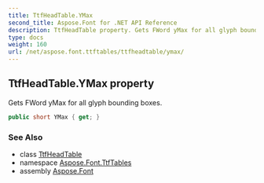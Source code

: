 ```yaml
---
title: TtfHeadTable.YMax
second_title: Aspose.Font for .NET API Reference
description: TtfHeadTable property. Gets FWord yMax for all glyph bounding boxes
type: docs
weight: 160
url: /net/aspose.font.ttftables/ttfheadtable/ymax/
---
```

## TtfHeadTable.YMax property

Gets FWord yMax for all glyph bounding boxes.

```csharp
public short YMax { get; }
```

### See Also

* class [TtfHeadTable](../)
* namespace [Aspose.Font.TtfTables](../../../aspose.font.ttftables/)
* assembly [Aspose.Font](../../../)


